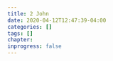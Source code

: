 ```yaml
---
title: 2 John
date: 2020-04-12T12:47:39-04:00
categories: []
tags: []
chapter: 
inprogress: false
---
```


